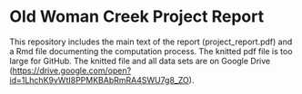 # Old Woman Creek Project Report
This repository includes the main text of the report (project_report.pdf) and a Rmd file documenting the computation process.  The knitted pdf file is too large for GitHub.  The knitted file and all data sets are on Google Drive (https://drive.google.com/open?id=1LhchK9vWtI8PPMKBAbRmRA4SWU7g8_ZO).
